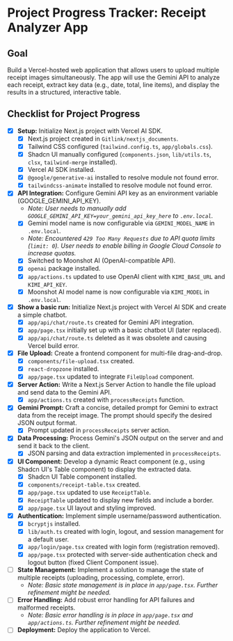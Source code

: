 # Project Progress Tracker: Receipt Analyzer App

## Goal
Build a Vercel-hosted web application that allows users to upload multiple receipt images simultaneously. The app will use the Gemini API to analyze each receipt, extract key data (e.g., date, total, line items), and display the results in a structured, interactive table.

## Checklist for Project Progress

- [x] **Setup:** Initialize Next.js project with Vercel AI SDK.
    - [x] Next.js project created in `Gitlink/nextjs_documents`.
    - [x] Tailwind CSS configured (`tailwind.config.ts`, `app/globals.css`).
    - [x] Shadcn UI manually configured (`components.json`, `lib/utils.ts`, `clsx`, `tailwind-merge` installed).
    - [x] Vercel AI SDK installed.
    - [x] `@google/generative-ai` installed to resolve module not found error.
    - [x] `tailwindcss-animate` installed to resolve module not found error.
- [x] **API Integration:** Configure Gemini API key as an environment variable (GOOGLE_GEMINI_API_KEY).
    - *Note: User needs to manually add `GOOGLE_GEMINI_API_KEY=your_gemini_api_key_here` to `.env.local`.*
    - [x] Gemini model name is now configurable via `GEMINI_MODEL_NAME` in `.env.local`.
    - *Note: Encountered `429 Too Many Requests` due to API quota limits (`limit: 0`). User needs to enable billing in Google Cloud Console to increase quotas.*
    - [x] Switched to Moonshot AI (OpenAI-compatible API).
    - [x] `openai` package installed.
    - [x] `app/actions.ts` updated to use OpenAI client with `KIMI_BASE_URL` and `KIMI_API_KEY`.
    - [x] Moonshot AI model name is now configurable via `KIMI_MODEL` in `.env.local`.
- [x] **Show a basic run:** Initialize Next.js project with Vercel AI SDK and create a simple chatbot.
    - [x] `app/api/chat/route.ts` created for Gemini API integration.
    - [x] `app/page.tsx` initially set up with a basic chatbot UI (later replaced).
    - [x] `app/api/chat/route.ts` deleted as it was obsolete and causing Vercel build error.
- [x] **File Upload:** Create a frontend component for multi-file drag-and-drop.
    - [x] `components/file-upload.tsx` created.
    - [x] `react-dropzone` installed.
    - [x] `app/page.tsx` updated to integrate `FileUpload` component.
- [x] **Server Action:** Write a Next.js Server Action to handle the file upload and send data to the Gemini API.
    - [x] `app/actions.ts` created with `processReceipts` function.
- [x] **Gemini Prompt:** Craft a concise, detailed prompt for Gemini to extract data from the receipt image. The prompt should specify the desired JSON output format.
    - [x] Prompt updated in `processReceipts` server action.
- [x] **Data Processing:** Process Gemini's JSON output on the server and and send it back to the client.
    - [x] JSON parsing and data extraction implemented in `processReceipts`.
- [x] **UI Component:** Develop a dynamic React component (e.g., using Shadcn UI's Table component) to display the extracted data.
    - [x] Shadcn UI Table component installed.
    - [x] `components/receipt-table.tsx` created.
    - [x] `app/page.tsx` updated to use `ReceiptTable`.
    - [x] `ReceiptTable` updated to display new fields and include a border.
    - [x] `app/page.tsx` UI layout and styling improved.
- [x] **Authentication:** Implement simple username/password authentication.
    - [x] `bcryptjs` installed.
    - [x] `lib/auth.ts` created with login, logout, and session management for a default user.
    - [x] `app/login/page.tsx` created with login form (registration removed).
    - [x] `app/page.tsx` protected with server-side authentication check and logout button (fixed Client Component issue).
- [ ] **State Management:** Implement a solution to manage the state of multiple receipts (uploading, processing, complete, error).
    - *Note: Basic state management is in place in `app/page.tsx`. Further refinement might be needed.*
- [ ] **Error Handling:** Add robust error handling for API failures and malformed receipts.
    - *Note: Basic error handling is in place in `app/page.tsx` and `app/actions.ts`. Further refinement might be needed.*
- [ ] **Deployment:** Deploy the application to Vercel.
